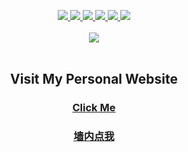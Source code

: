 <p align="center">
  <a href="https://github.com/anuraghazra/github-readme-stats">
    <img src="https://github-readme-stats.vercel.app/api?username=Shadowhusky&show_icons=true&theme=algolia&include_all_commits=true&count_private=true&line_height=40" />
    <img src="https://github-readme-stats.vercel.app/api/top-langs/?username=Shadowhusky&theme=algolia&card_width=305" />
  </a>

  <a href="https://github.com/Shadowhusky/Attention-Based-Image-Captioning">
    <img src="https://github-readme-stats.vercel.app/api/pin/?username=Shadowhusky&repo=Attention-Based-Image-Captioning&theme=algolia"/>
  </a>
  <a href="https://github.com/Shadowhusky/daniel-personal-website">
    <img src="https://github-readme-stats.vercel.app/api/pin/?username=Shadowhusky&repo=daniel-personal-website&theme=algolia"/>
  </a>
  <a href="https://github.com/Shadowhusky/covid_report">
    <img src="https://github-readme-stats.vercel.app/api/pin/?username=Shadowhusky&repo=covid_report&theme=algolia"/>
  </a>
  <a href="https://github.com/Shadowhusky/DogCraft">
    <img src="https://github-readme-stats.vercel.app/api/pin/?username=Shadowhusky&repo=DogCraft&theme=algolia"/>
  </a>
  <br align="center"></br>

  <a href="https://github.com/kittinan/spotify-github-profile">
    <img src="https://spotify-github-profile.vercel.app/api/view?uid=31nmiw4v7lzucuapdx6bisfzq4ly&cover_image=true&theme=novatorem"/>
  </a>
  <br align="center"></br>

  <h2 align="center"> Visit My Personal Website </h2>
  <p align="center"></p>
  <h3>
    <a href="https://shadowhusky.cn/">
      <p align="center">Click Me</p>
    </a>
  </h3>
  <h3>
    <a href="https://shadowhusky.tech/">
      <p align="center">墙内点我</p>
    </a>
  </h3>
  
</p>
